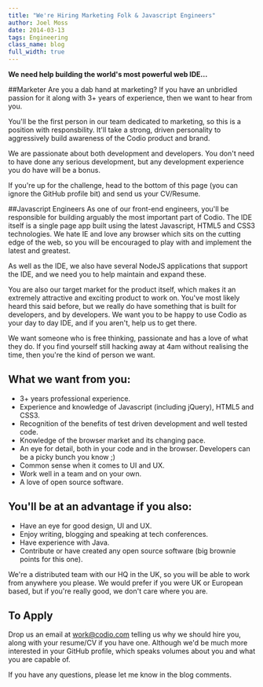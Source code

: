 ```yaml
---
title: "We're Hiring Marketing Folk & Javascript Engineers"
author: Joel Moss
date: 2014-03-13
tags: Engineering
class_name: blog
full_width: true
---
```


**We need help building the world's most powerful web IDE...**

##Marketer
Are you a dab hand at marketing? If you have an unbridled passion for it along with 3+ years of experience, then we want to hear from you. 

You'll be the first person in our team dedicated to marketing, so this is a position with responsbility. It'll take a strong, driven personality to aggressively build awareness of the Codio product and brand.

We are passionate about both development and developers. You don't need to have done any serious development, but any development experience you do have will be a bonus.

If you're up for the challenge, head to the bottom of this page (you can ignore the GitHub profile bit) and send us your CV/Resume.


##Javascript Engineers
As one of our front-end engineers, you'll be responsible for building arguably the most important part of Codio. The IDE itself is a single page app built using the latest Javascript, HTML5 and CSS3 technologies. We hate IE and love any browser which sits on the cutting edge of the web, so you will be encouraged to play with and implement the latest and greatest.

As well as the IDE, we also have several NodeJS applications that support the IDE, and we need you to help maintain and expand these.

You are also our target market for the product itself, which makes it an extremely attractive and exciting product to work on. You've most likely heard this said before, but we really do have something that is built for developers, and by developers. We want you to be happy to use Codio as your day to day IDE, and if you aren't, help us to get there.

We want someone who is free thinking, passionate and has a love of what they do. If you find yourself still hacking away at 4am without realising the time, then you're the kind of person we want.

## What we want from you:
 - 3+ years professional experience.
 - Experience and knowledge of Javascript (including jQuery), HTML5 and CSS3.
 - Recognition of the benefits of test driven development and well tested code.
 - Knowledge of the browser market and its changing pace.
 - An eye for detail, both in your code and in the browser. Developers can be a picky bunch you know ;)
 - Common sense when it comes to UI and UX.
 - Work well in a team and on your own.
 - A love of open source software.

## You'll be at an advantage if you also:
 - Have an eye for good design, UI and UX.
 - Enjoy writing, blogging and speaking at tech conferences.
 - Have experience with Java.
 - Contribute or have created any open source software (big brownie points for this one).

We're a distributed team with our HQ in the UK, so you will be able to work from anywhere you please. We would prefer if you were UK or European based, but if you're really good, we don't care where you are.

## To Apply
Drop us an email at [work@codio.com](mailto:work@codio.com) telling us why we should hire you, along with your resume/CV if you have one. Although we'd be much more interested in your GitHub profile, which speaks volumes about you and what you are capable of.

If you have any questions, please let me know in the blog comments.